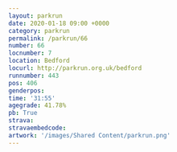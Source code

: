 ```yaml
---
layout: parkrun
date: 2020-01-18 09:00 +0000
category: parkrun
permalink: /parkrun/66
number: 66
locnumber: 7
location: Bedford
locurl: http://parkrun.org.uk/bedford
runnumber: 443
pos: 406
genderpos: 
time: '31:55'
agegrade: 41.78%
pb: True
strava: 
stravaembedcode:
artwork: '/images/Shared Content/parkrun.png'
---
```

